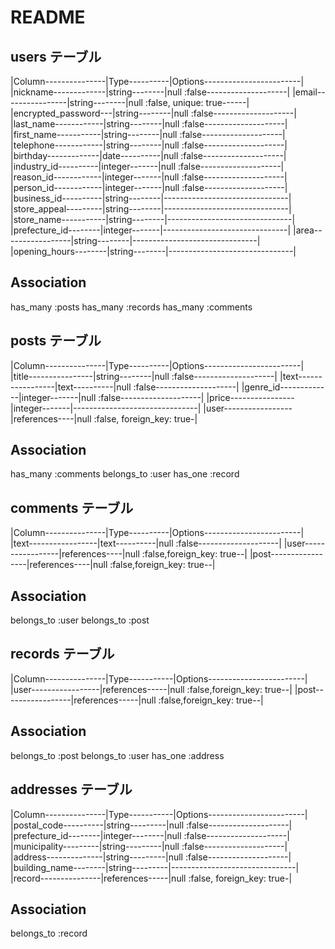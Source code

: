 # README

## users テーブル
|Column---------------|Type----------|Options------------------------|
|nickname-------------|string--------|null :false--------------------|
|email----------------|string--------|null :false, unique: true------|
|encrypted_password---|string--------|null :false--------------------|
|last_name------------|string--------|null :false--------------------|
|first_name-----------|string--------|null :false--------------------|
|telephone------------|string--------|null :false--------------------|
|birthday-------------|date----------|null :false--------------------|
|industry_id----------|integer-------|null :false--------------------|
|reason_id------------|integer-------|null :false--------------------|
|person_id------------|integer-------|null :false--------------------|
|business_id----------|string--------|-------------------------------|
|store_appeal---------|string--------|-------------------------------|
|store_name-----------|string--------|-------------------------------|
|prefecture_id--------|integer-------|-------------------------------|
|area-----------------|string--------|-------------------------------|
|opening_hours--------|string--------|-------------------------------|

## Association
has_many :posts 
has_many :records 
has_many :comments

## posts テーブル
|Column---------------|Type----------|Options------------------------|
|title----------------|string--------|null :false--------------------|
|text-----------------|text----------|null :false--------------------|
|genre_id-------------|integer-------|null :false--------------------|
|price----------------|integer-------|-------------------------------|
|user-----------------|references----|null :false, foreign_key: true-|

## Association
has_many :comments 
belongs_to :user 
has_one :record

## comments テーブル
|Column---------------|Type----------|Options------------------------|
|text-----------------|text----------|null :false--------------------|
|user-----------------|references----|null :false,foreign_key: true--|
|post-----------------|references----|null :false,foreign_key: true--|

## Association
belongs_to :user 
belongs_to :post

## records テーブル
|Column---------------|Type-----------|Options------------------------|
|user-----------------|references-----|null :false,foreign_key: true--|
|post-----------------|references-----|null :false,foreign_key: true--|

## Association
belongs_to :post 
belongs_to :user 
has_one :address

## addresses テーブル
|Column---------------|Type-----------|Options------------------------|
|postal_code----------|string---------|null :false--------------------|
|prefecture_id--------|integer--------|null :false--------------------|
|municipality---------|string---------|null :false--------------------|
|address--------------|string---------|null :false--------------------|
|building_name--------|string---------|-------------------------------|
|record---------------|references-----|null :false, foreign_key: true-|

## Association
belongs_to :record